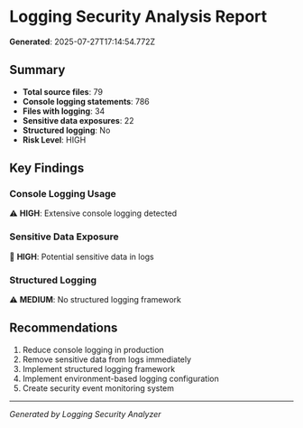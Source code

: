 # Logging Security Analysis Report

**Generated**: 2025-07-27T17:14:54.772Z

## Summary
- **Total source files**: 79
- **Console logging statements**: 786
- **Files with logging**: 34
- **Sensitive data exposures**: 22
- **Structured logging**: No
- **Risk Level**: HIGH

## Key Findings

### Console Logging Usage
⚠️ **HIGH**: Extensive console logging detected

### Sensitive Data Exposure
🚨 **HIGH**: Potential sensitive data in logs

### Structured Logging
⚠️ **MEDIUM**: No structured logging framework

## Recommendations
1. Reduce console logging in production
2. Remove sensitive data from logs immediately
3. Implement structured logging framework
4. Implement environment-based logging configuration
5. Create security event monitoring system

---
*Generated by Logging Security Analyzer*

